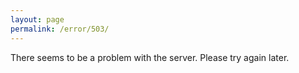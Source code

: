 ```yaml
---
layout: page
permalink: /error/503/
---
```


There seems to be a problem with the server. Please try again later.

[Home]: https://www.joecridge.me
